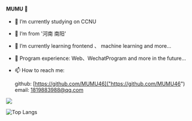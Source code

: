 #### MUMU 👋

- 🏫 I’m currently studying on CCNU

- 📍 I‘m from '河南 南阳'

- 🌱 I’m currently learning frontend 、 machine learning and more...

- 👯 Program experience: Web、WechatProgram and more in the future...

- 📫 How to reach me:
   
   github: [https://github.com/MUMU46]("https://github.com/MUMU46")
   email:  1819883988@qq.com

![](https://github-readme-stats.vercel.app/api?username=MUMU46&show_icons=true&theme=transparent)

![Top Langs](https://github-readme-stats.vercel.app/api/top-langs/?username=MUMU46&layout=compact&theme=tokyonight)

